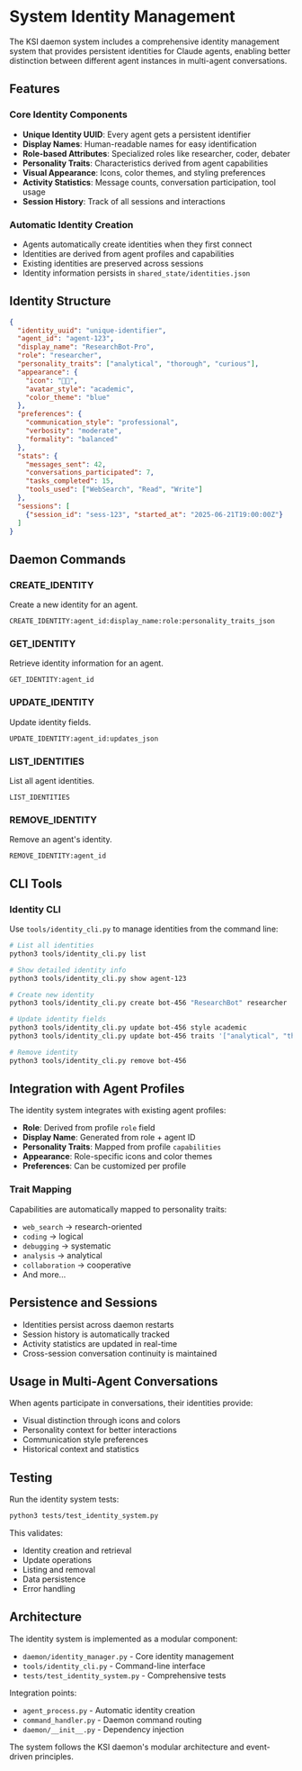 # System Identity Management

The KSI daemon system includes a comprehensive identity management system that provides persistent identities for Claude agents, enabling better distinction between different agent instances in multi-agent conversations.

## Features

### Core Identity Components
- **Unique Identity UUID**: Every agent gets a persistent identifier
- **Display Names**: Human-readable names for easy identification
- **Role-based Attributes**: Specialized roles like researcher, coder, debater
- **Personality Traits**: Characteristics derived from agent capabilities
- **Visual Appearance**: Icons, color themes, and styling preferences
- **Activity Statistics**: Message counts, conversation participation, tool usage
- **Session History**: Track of all sessions and interactions

### Automatic Identity Creation
- Agents automatically create identities when they first connect
- Identities are derived from agent profiles and capabilities
- Existing identities are preserved across sessions
- Identity information persists in `shared_state/identities.json`

## Identity Structure

```json
{
  "identity_uuid": "unique-identifier",
  "agent_id": "agent-123", 
  "display_name": "ResearchBot-Pro",
  "role": "researcher",
  "personality_traits": ["analytical", "thorough", "curious"],
  "appearance": {
    "icon": "🧑‍🔬",
    "avatar_style": "academic", 
    "color_theme": "blue"
  },
  "preferences": {
    "communication_style": "professional",
    "verbosity": "moderate",
    "formality": "balanced"
  },
  "stats": {
    "messages_sent": 42,
    "conversations_participated": 7,
    "tasks_completed": 15,
    "tools_used": ["WebSearch", "Read", "Write"]
  },
  "sessions": [
    {"session_id": "sess-123", "started_at": "2025-06-21T19:00:00Z"}
  ]
}
```

## Daemon Commands

### CREATE_IDENTITY
Create a new identity for an agent.
```
CREATE_IDENTITY:agent_id:display_name:role:personality_traits_json
```

### GET_IDENTITY  
Retrieve identity information for an agent.
```
GET_IDENTITY:agent_id
```

### UPDATE_IDENTITY
Update identity fields.
```
UPDATE_IDENTITY:agent_id:updates_json
```

### LIST_IDENTITIES
List all agent identities.
```
LIST_IDENTITIES
```

### REMOVE_IDENTITY
Remove an agent's identity.
```
REMOVE_IDENTITY:agent_id
```

## CLI Tools

### Identity CLI
Use `tools/identity_cli.py` to manage identities from the command line:

```bash
# List all identities
python3 tools/identity_cli.py list

# Show detailed identity info
python3 tools/identity_cli.py show agent-123

# Create new identity  
python3 tools/identity_cli.py create bot-456 "ResearchBot" researcher

# Update identity fields
python3 tools/identity_cli.py update bot-456 style academic
python3 tools/identity_cli.py update bot-456 traits '["analytical", "thorough"]'

# Remove identity
python3 tools/identity_cli.py remove bot-456
```

## Integration with Agent Profiles

The identity system integrates with existing agent profiles:

- **Role**: Derived from profile `role` field
- **Display Name**: Generated from role + agent ID
- **Personality Traits**: Mapped from profile `capabilities`
- **Appearance**: Role-specific icons and color themes
- **Preferences**: Can be customized per profile

### Trait Mapping
Capabilities are automatically mapped to personality traits:
- `web_search` → research-oriented
- `coding` → logical  
- `debugging` → systematic
- `analysis` → analytical
- `collaboration` → cooperative
- And more...

## Persistence and Sessions

- Identities persist across daemon restarts
- Session history is automatically tracked
- Activity statistics are updated in real-time
- Cross-session conversation continuity is maintained

## Usage in Multi-Agent Conversations

When agents participate in conversations, their identities provide:
- Visual distinction through icons and colors
- Personality context for better interactions
- Communication style preferences
- Historical context and statistics

## Testing

Run the identity system tests:
```bash
python3 tests/test_identity_system.py
```

This validates:
- Identity creation and retrieval
- Update operations
- Listing and removal
- Data persistence
- Error handling

## Architecture

The identity system is implemented as a modular component:
- `daemon/identity_manager.py` - Core identity management
- `tools/identity_cli.py` - Command-line interface
- `tests/test_identity_system.py` - Comprehensive tests

Integration points:
- `agent_process.py` - Automatic identity creation
- `command_handler.py` - Daemon command routing
- `daemon/__init__.py` - Dependency injection

The system follows the KSI daemon's modular architecture and event-driven principles.